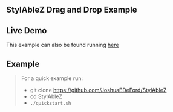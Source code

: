 ## StylAbleZ  Drag and Drop Example

## Live Demo
This example can also be found running [here](https://joshuaedeford.github.io/StylAbleZ/examples/dnd/build/index.html)


## Example
> For a quick example run:
> * git clone https://github.com/JoshuaEDeFord/StylAbleZ
> * cd StylAbleZ
> * `./quickstart.sh`
